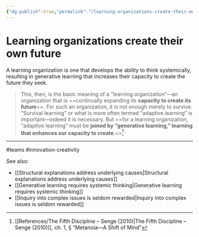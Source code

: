 ```yaml
---
{"dg-publish":true,"permalink":"/learning-organizations-create-their-own-future/"}
---
```



# Learning organizations create their own future

A learning organization is one that develops the ability to think systemically, resulting in generative learning that increases their capacity to create the future they seek.

> This, then, is the basic meaning of a “learning organization”—an organization that is ==continually expanding its **capacity to create its future**==. For such an organization, it is not enough merely to survive. “Survival learning” or what is more often termed “adaptive learning” is important—indeed it is necessary. But ==for a learning organization, “adaptive learning” must be **joined by “generative learning,” learning that enhances our capacity to create**.==[^1]


---
#teams #innovation-creativity 

See also:
- [[Structural explanations address underlying causes\|Structural explanations address underlying causes]]
- [[Generative learning requires systemic thinking\|Generative learning requires systemic thinking]]
- [[Inquiry into complex issues is seldom rewarded\|Inquiry into complex issues is seldom rewarded]]

[^1]: [[References/The Fifth Discipline – Senge (2010)\|The Fifth Discipline – Senge (2010)]], ch. 1, § “Metanoia—A Shift of Mind”